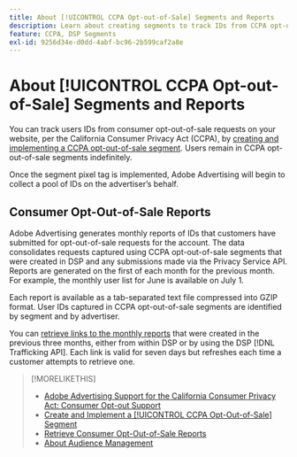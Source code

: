```yaml
---
title: About [!UICONTROL CCPA Opt-out-of-Sale] Segments and Reports
description: Learn about creating segments to track IDs from CCPA opt-out-of-sale requests and how to retrieve reports of the IDs.
feature: CCPA, DSP Segments
exl-id: 9256d34e-d0dd-4abf-bc96-2b599caf2a8e
---
```

# About [!UICONTROL CCPA Opt-out-of-Sale] Segments and Reports

You can track users IDs from consumer opt-out-of-sale requests on your website, per the California Consumer Privacy Act (CCPA), by [creating and implementing a CCPA opt-out-of-sale segment](ccpa-opt-out-segment-create.md). Users remain in CCPA opt-out-of-sale segments indefinitely.

Once the segment pixel tag is implemented, Adobe Advertising will begin to collect a pool of IDs on the advertiser’s behalf.

## Consumer Opt-Out-of-Sale Reports

Adobe Advertising generates monthly reports of IDs that customers have submitted for opt-out-of-sale requests for the account. The data consolidates requests captured using CCPA opt-out-of-sale segments that were created in DSP and any submissions made via the Privacy Service API.  Reports are generated on the first of each month for the previous month. For example, the monthly user list for June is available on July 1.

Each report is available as a tab-separated text file compressed into GZIP format. User IDs captured in CCPA opt-out-of-sale segments are identified by segment and by advertiser.

You can [retrieve links to the monthly reports](ccpa-opt-out-segment-report-retrieve.md) that were created in the previous three months, either from within DSP or by using the DSP [!DNL Trafficking API]. Each link is valid for seven days but refreshes each time a customer attempts to retrieve one.

>[!MORELIKETHIS]
>
>* [Adobe Advertising Support for the California Consumer Privacy Act: Consumer Opt-out Support](/help/privacy/ccpa-opt-out-of-sale.md)
>* [Create and Implement a [!UICONTROL CCPA Opt-Out-of-Sale] Segment](ccpa-opt-out-segment-create.md)
>* [Retrieve Consumer Opt-Out-of-Sale Reports](ccpa-opt-out-segment-report-retrieve.md)
>* [About Audience Management](audience-about.md)
